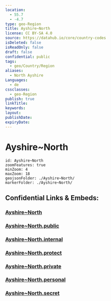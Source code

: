 ```yaml
---
location:
  - 55.7
  - -4.7
type: geo-Region
title: Ayshire~North
license: CC BY-SA 4.0
source: https://datahub.io/core/country-codes
isDeleted: false
isReadOnly: false
draft: false
confidential: public
tags:
  - geo/Country/Region
aliases:
  - North Ayshire
Languages:
  - de
cssclasses:
  - geo-Region
publish: true
linkTitle:
keywords:
layout:
publishDate:
expiryDate:
---
```


# Ayshire~North

```leaflet
id: Ayshire~North
zoomFeatures: true 
minZoom: 4 
maxZoom: 18
geojsonFolder: ./Ayshire~North/
markerFolder: ./Ayshire~North/
```


## Confidential Links & Embeds: 

### [Ayshire~North](/_Standards/Earth/Continent/Europe/Europe~North/UK/Scotland/counties~Scotland/Ayshire~North.md) 

### [Ayshire~North.public](/_public/Earth/Continent/Europe/Europe~North/UK/Scotland/counties~Scotland/Ayshire~North.public.md) 

### [Ayshire~North.internal](/_internal/Earth/Continent/Europe/Europe~North/UK/Scotland/counties~Scotland/Ayshire~North.internal.md) 

### [Ayshire~North.protect](/_protect/Earth/Continent/Europe/Europe~North/UK/Scotland/counties~Scotland/Ayshire~North.protect.md) 

### [Ayshire~North.private](/_private/Earth/Continent/Europe/Europe~North/UK/Scotland/counties~Scotland/Ayshire~North.private.md) 

### [Ayshire~North.personal](/_personal/Earth/Continent/Europe/Europe~North/UK/Scotland/counties~Scotland/Ayshire~North.personal.md) 

### [Ayshire~North.secret](/_secret/Earth/Continent/Europe/Europe~North/UK/Scotland/counties~Scotland/Ayshire~North.secret.md)

